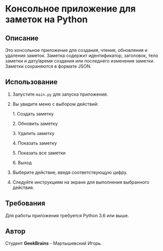 # Консольное приложение для заметок на Python

## Описание

Это консольное приложение для создания, чтения, обновления и удаления заметок. Заметка содержит идентификатор, заголовок, тело заметки и дату/время создания или последнего изменения заметки. Заметки сохраняются в формате JSON.

## Использование

1. Запустите `main.py` для запуска приложения.
2. Вы увидите меню с выбором действий:

   []()1. Создать заметку

   []()2. Обновить заметку

   []()3. Удалить заметку

   []()4. Показать заметку

   []()5. Показать все заметки

   []()6. Выход
3. Выберите действие, введя соответствующую цифру.
4. Следуйте инструкциям на экране для выполнения выбранного действия.



## Требования

Для работы приложения требуется Python 3.6 или выше.

## Автор

Студент **GeekBrains** - Мартышевский Игорь.
